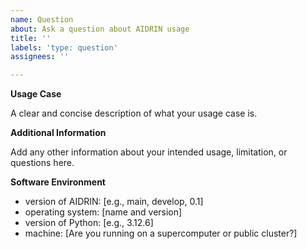 ```yaml
---
name: Question
about: Ask a question about AIDRIN usage
title: ''
labels: 'type: question'
assignees: ''

---
```


**Usage Case**

A clear and concise description of what your usage case is.

**Additional Information**

Add any other information about your intended usage, limitation, or questions here.

**Software Environment**

- version of AIDRIN: [e.g., main, develop, 0.1]
- operating system: [name and version]
- version of Python: [e.g., 3.12.6]
- machine: [Are you running on a supercomputer or public cluster?]